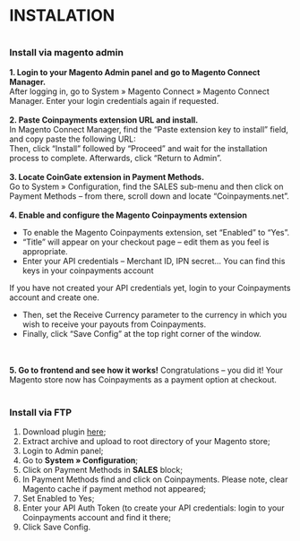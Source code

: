 <h1>INSTALATION<h1>

<h3>Install via magento admin</h3>
<b>1. Login to your Magento Admin panel and go to Magento Connect Manager.</b><br>
After logging in, go to System » Magento Connect » Magento Connect Manager. Enter your login credentials again if requested. 
<br><br>
<b>2. Paste Coinpayments extension URL and install.</b><br>
In Magento Connect Manager, find the “Paste extension key to install” field, and copy paste the following URL: 
<br>
Then, click “Install” followed by “Proceed” and wait for the installation process to complete. Afterwards, click “Return to Admin”.
<br><br>
<b>3. Locate CoinGate extension in Payment Methods.</b><br>
Go to System » Configuration, find the SALES sub-menu and then click on Payment Methods – from there, scroll down and locate “Coinpayments.net”.
<br><br>
<b>4. Enable and configure the Magento Coinpayments extension</b><br>
<ul>
    <li>To enable the Magento Coinpayments extension, set “Enabled” to “Yes”.</li>
    <li>“Title” will appear on your checkout page – edit them as you feel is appropriate.</li>
    <li>Enter your API credentials – Merchant ID, IPN secret... You can find this keys in your coinpayments account</li>
</ul>
If you have not created your API credentials yet, login to your Coinpayments account and create one.
<ul>
    <li>Then, set the Receive Currency parameter to the currency in which you wish to receive your payouts from Coinpayments.</li>
    <li>Finally, click “Save Config” at the top right corner of the window.</li>
</ul>
<br><br>
<b>5. Go to frontend and see how it works!</b>
Congratulations – you did it! Your Magento store now has Coinpayments as a payment option at checkout.
<br><br>
<h3>Install via FTP</h3>
<ol>
    <li>Download plugin <a target="_blank" href="https://github.com/CoinPaymentsNet/coinpayments-magento">here</a>;</li>
    <li>Extract archive and upload to root directory of your Magento store;</li>
    <li>Login to Admin panel;</li>
    <li>Go to <b>System » Configuration</b>;</li>
    <li>Click on Payment Methods in <b>SALES</b> block;</li>
    <li>In Payment Methods find and click on Coinpayments. Please note, clear Magento cache if payment method not appeared;</li>
    <li>Set Enabled to Yes;</li>
    <li>Enter your API Auth Token (to create your API credentials: login to your Coinpayments account and find it there;</li>
    <li>Click Save Config.</li>
</ol>